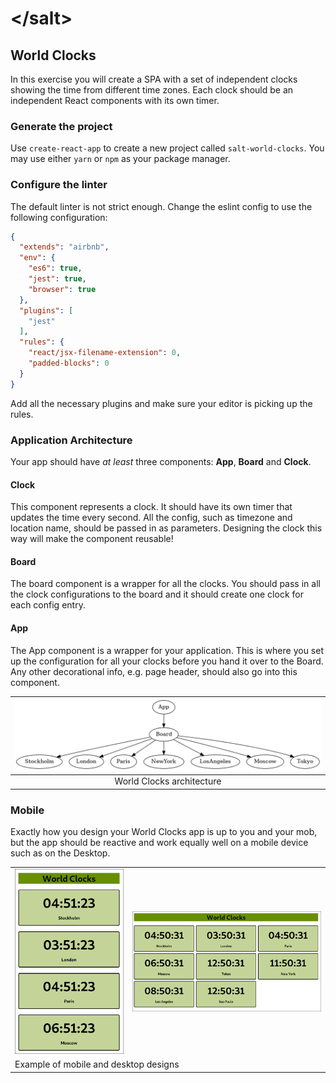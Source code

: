 # &lt;/salt&gt;

## World Clocks 

In this exercise you will create a SPA with a set of independent clocks showing the time from different time zones.
Each clock should be an independent React components with its own timer.

### Generate the project
Use `create-react-app` to create a new project called `salt-world-clocks`.
You may use either `yarn` or `npm` as your package manager.

### Configure the linter
The default linter is not strict enough. Change the eslint config to use the following configuration: 
```json
{
  "extends": "airbnb",
  "env": {
    "es6": true,
    "jest": true,
    "browser": true
  },
  "plugins": [
    "jest"
  ],
  "rules": {
    "react/jsx-filename-extension": 0,
    "padded-blocks": 0
  }
}
```
Add all the necessary plugins and make sure your editor is picking up the rules.

### Application Architecture
Your app should have _at least_ three components: __App__, __Board__ and __Clock__.

#### Clock
This component represents a clock. 
It should have its own timer that updates the time every second.
All the config, such as timezone and location name, should be passed in as parameters.
Designing the clock this way will make the component reusable!

#### Board
The board component is a wrapper for all the clocks.
You should pass in all the clock configurations to the board and it should create one clock for each config entry.

#### App
The App component is a wrapper for your application. 
This is where you set up the configuration for all your clocks before you hand it over to the Board.
Any other decorational info, e.g. page header, should also go into this component.

| ![World Clocks](worldclocks.png) |
|:---:|
| World Clocks architecture |

### Mobile
Exactly how you design your World Clocks app is up to you and your mob, but the app should be reactive and work equally well on a mobile device such as on the Desktop.

<table>
  <tr>
    <td><img src="worldclocks-mobile.png"></td>
    <td><img src="worldclocks-desktop.png"></td>
  </tr>
  <tr>
    <td colspan="2">Example of mobile and desktop designs</td>
  </tr>
</table>
